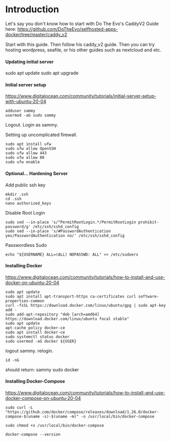 # Introduction
Let's say you don't know how to start with Do The Evo's CaddyV2 Guide here: https://github.com/DoTheEvo/selfhosted-apps-docker/tree/master/caddy_v2

Start with this guide. Then follow his caddy_v2 guide. Then you can try hosting wordpress, seafile, or his other guides such as nextcloud and etc.

#### Updating initial server
sudo apt update
sudo apt upgrade

#### Initial server setup
https://www.digitalocean.com/community/tutorials/initial-server-setup-with-ubuntu-20-04

```
adduser sammy
usermod -aG sudo sammy
```

Logout.
Login as sammy.

Setting up uncomplicated firewall.
```
sudo apt install ufw
sudo ufw allow OpenSSH
sudo ufw allow 443
sudo ufw allow 80
sudo ufw enable
```

#### Optional... Hardening Server
Add public ssh key
```
mkdir .ssh
cd .ssh 
nano authorized_keys
```

Disable Root Login
```
sudo sed --in-place 's/^PermitRootLogin.*/PermitRootLogin prohibit-password/g' /etc/ssh/sshd_config
sudo sed --in-place 's/#PasswordAuthentication yes/PasswordAuthentication no/' /etc/ssh/sshd_config
```

Passwordless Sudo
```
echo "${USERNAME} ALL=(ALL) NOPASSWD: ALL" >> /etc/sudoers
```

#### Installing Docker
https://www.digitalocean.com/community/tutorials/how-to-install-and-use-docker-on-ubuntu-20-04

```
sudo apt update
sudo apt install apt-transport-https ca-certificates curl software-properties-common
curl -fsSL https://download.docker.com/linux/ubuntu/gpg | sudo apt-key add -
sudo add-apt-repository "deb [arch=amd64] https://download.docker.com/linux/ubuntu focal stable"
sudo apt update
apt-cache policy docker-ce
sudo apt install docker-ce
sudo systemctl status docker
sudo usermod -aG docker ${USER}
```
logout sammy. relogin.

```
id -nG
```
should return: sammy sudo docker

#### Installing Docker-Compose
https://www.digitalocean.com/community/tutorials/how-to-install-and-use-docker-compose-on-ubuntu-20-04


```
sudo curl -L "https://github.com/docker/compose/releases/download/1.26.0/docker-compose-$(uname -s)-$(uname -m)" -o /usr/local/bin/docker-compose

sudo chmod +x /usr/local/bin/docker-compose

docker-compose --version
```
